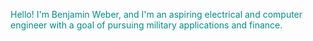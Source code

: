 <p style="color: darkcyan;">Hello! I'm Benjamin Weber, and I'm an aspiring electrical and computer engineer with a goal of pursuing military applications and finance.</p>
